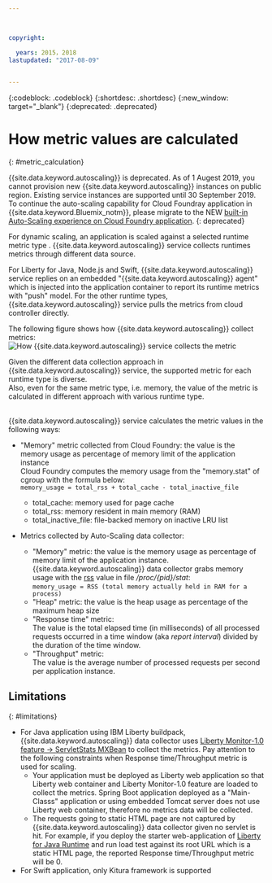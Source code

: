 ```yaml
---

 

copyright:

  years: 2015，2018
lastupdated: "2017-08-09"  
 

---
```


{:codeblock: .codeblock}
{:shortdesc: .shortdesc}
{:new_window: target="_blank"}
{:deprecated: .deprecated}


# How metric values are calculated
{: #metric_calculation}

{{site.data.keyword.autoscaling}} is deprecated. As of 1 Augest 2019, you cannot provision new {{site.data.keyword.autoscaling}} instances on public region. Existing service instances are supported until 30 September 2019. To continue the auto-scaling capability for Cloud Foundray application in {{site.data.keyword.Bluemix_notm}}, please migrate to the NEW [built-in Auto-Scaling experience on Cloud Foundry application](https://{DomainName}/docs/cloud-foundry-public?topic=cloud-foundry-public-autoscale_cloud_foundry_apps). {: deprecated}

For dynamic scaling, an application is scaled against a selected runtime metric type . 
{{site.data.keyword.autoscaling}} service collects runtimes metrics through different data source.

For Liberty for Java, Node.js and Swift, {{site.data.keyword.autoscaling}} service replies on an embedded "{{site.data.keyword.autoscaling}} agent" which is injected into the application container to report its runtime metrics with "push" model.
For the other runtime types, {{site.data.keyword.autoscaling}} service pulls the metrics from cloud controller directly. 

The following figure shows how {{site.data.keyword.autoscaling}} collect metrics:
![How {{site.data.keyword.autoscaling}} service collects the metric](images/collect_metric.png "{{site.data.keyword.autoscaling}} service collects the metric") 

Given the different data collection approach in {{site.data.keyword.autoscaling}} service,  the supported metric for each runtime type is diverse. <br>
Also, even for the same metric type, i.e. memory, the value of the metric is calculated in different approach with various runtime type.

<br/>{{site.data.keyword.autoscaling}} service calculates the metric values in the following ways: 
* "Memory" metric collected from Cloud Foundry: the value is the memory usage as percentage of memory limit of the application instance <br>
Cloud Foundry computes the memory usage from the "memory.stat" of cgroup with the formula below: <br>
`memory_usage = total_rss + total_cache - total_inactive_file`
   * total_cache:  memory used for page cache
   * total_rss:    memory resident in main memory (RAM)
   * total_inactive_file:  file-backed memory on inactive LRU list

* Metrics collected by Auto-Scaling data collector: <br/>
  * "Memory" metric: the value is the memory usage as percentage of  memory limit of the application instance.<br> 
  {{site.data.keyword.autoscaling}} data collector grabs  memory usage with the [rss](https://en.wikipedia.org/wiki/Resident_set_size) value in file */proc/{pid}/stat*: <br/> 
  `memory_usage = RSS (total memory actually held in RAM for a process)`
  * "Heap" metric: the value is the heap usage as percentage of the maximum heap size
  * "Response time" metric:  
     The value is the total elapsed time (in milliseconds) of all processed requests occurred in a time window (aka *report interval*) divided by the duration of the time window. 
  * "Throughput" metric:  
     The value is the average number of processed requests per second per application instance.


## Limitations
{: #limitations}

* For Java application using IBM Liberty buildpack,  {{site.data.keyword.autoscaling}} data collector uses [Liberty Monitor-1.0 feature -> ServletStats MXBean](https://www.ibm.com/support/knowledgecenter/SSEQTP_liberty/com.ibm.websphere.wlp.doc/ae/rwlp_mon_webapp.html) to collect the metrics. Pay attention to the following constraints  when Response time/Throughput metric is used for scaling.
   * Your application must be deployed as Liberty web application so that Liberty web container and Liberty Monitor-1.0 feature are loaded to collect the metrics. Spring Boot application deployed as a "Main-Classs" application or using embedded Tomcat server does not use Liberty web container, therefore no metrics data will be collected. 
   * The requests going to static HTML page are not captured by {{site.data.keyword.autoscaling}} data collector given no servlet is hit. For example, if you deploy the starter web-application of [Liberty for Java Runtime](https://console.bluemix.net/catalog/starters/liberty-for-java) and run load test against its root URL which is a static HTML page, the reported Response time/Throughput metric will be 0.   
* For Swift application, only Kitura framework is supported <br/> 
